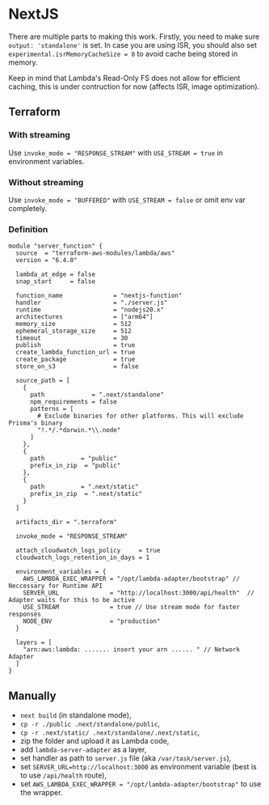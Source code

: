 # NextJS

There are multiple parts to making this work. Firstly, you need to make sure `output: 'standalone'` is set. In case you are using ISR, you should also set `experimental.isrMemoryCacheSize = 0` to avoid cache being stored in memory.

Keep in mind that Lambda's Read-Only FS does not allow for efficient caching, this is under contruction for now (affects ISR, image optimization).

## Terraform

### With streaming

Use `invoke_mode = "RESPONSE_STREAM"` with `USE_STREAM = true` in environment variables.

### Without streaming

Use `invoke_mode = "BUFFERED"` with `USE_STREAM = false` or omit env var completely.

### Definition

```hcl
module "server_function" {
  source  = "terraform-aws-modules/lambda/aws"
  version = "6.4.0"

  lambda_at_edge = false
  snap_start     = false

  function_name              = "nextjs-function"
  handler                    = "./server.js"
  runtime                    = "nodejs20.x"
  architectures              = ["arm64"]
  memory_size                = 512
  ephemeral_storage_size     = 512
  timeout                    = 30
  publish                    = true
  create_lambda_function_url = true
  create_package             = true
  store_on_s3                = false

  source_path = [
    {
      path             = ".next/standalone"
      npm_requirements = false
      patterns = [
        # Exclude binaries for other platforms. This will exclude Prisma's binary
        "!.*/.*darwin.*\\.node"
      ]
    },
    {
      path          = "public"
      prefix_in_zip  = "public"
    },
    {
      path          = ".next/static"
      prefix_in_zip  = ".next/static"
    }
  ]

  artifacts_dir = ".terraform"

  invoke_mode = "RESPONSE_STREAM"

  attach_cloudwatch_logs_policy     = true
  cloudwatch_logs_retention_in_days = 1

  environment_variables = {
    AWS_LAMBDA_EXEC_WRAPPER = "/opt/lambda-adapter/bootstrap" // Neccessary for Runtime API
    SERVER_URL              = "http://localhost:3000/api/health"  // Adapter waits for this to be active
    USE_STREAM              = true // Use stream mode for faster responses
    NODE_ENV                = "production"
  }

  layers = [
    "arn:aws:lambda: ....... insert your arn ...... " // Network Adapter
  ]
}
```

## Manually

- `next build` (in standalone mode),
- `cp -r ./public .next/standalone/public`,
- `cp -r .next/static/ .next/standalone/.next/static`,
- zip the folder and upload it as Lambda code,
- add `lambda-server-adapter` as a layer,
- set handler as path to `server.js` file (aka `/var/task/server.js`),
- set `SERVER_URL=http://localhost:3000` as environment variable (best is to use `/api/health` route),
- set `AWS_LAMBDA_EXEC_WRAPPER = "/opt/lambda-adapter/bootstrap"` to use the wrapper.
